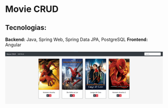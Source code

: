 # Movie CRUD

## Tecnologias: 
**Backend:** Java, Spring Web, Spring Data JPA, PostgreSQL
**Frontend:** Angular

![Screen img](imgs/screen.png)